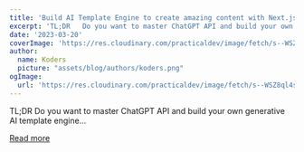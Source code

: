 ```yaml
---
title: 'Build AI Template Engine to create amazing content with Next.js and ChatGPT'
excerpt: 'TL;DR   Do you want to master ChatGPT API and build your own generative AI template engine...'
date: '2023-03-20'
coverImage: 'https://res.cloudinary.com/practicaldev/image/fetch/s--WSZ8ql4s--/c_imagga_scale,f_auto,fl_progressive,h_420,q_auto,w_1000/https://dev-to-uploads.s3.amazonaws.com/uploads/articles/jaknt44c51c6a6t0hjfq.png'
author:
  name: Koders
  picture: "assets/blog/authors/koders.png"
ogImage:
  url: 'https://res.cloudinary.com/practicaldev/image/fetch/s--WSZ8ql4s--/c_imagga_scale,f_auto,fl_progressive,h_420,q_auto,w_1000/https://dev-to-uploads.s3.amazonaws.com/uploads/articles/jaknt44c51c6a6t0hjfq.png'
---
```


TL;DR   Do you want to master ChatGPT API and build your own generative AI template engine...

[Read more](https://dev.to/suede/build-ai-template-engine-to-create-amazing-content-with-nextjs-and-chatgpt-3f89)
